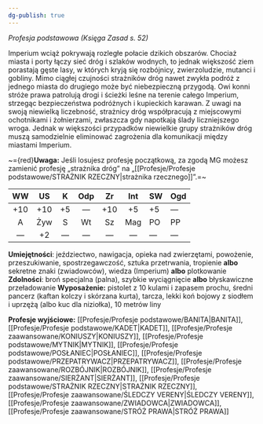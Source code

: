 ```yaml
---
dg-publish: true
---
```

*Profesja podstawowa (Księga Zasad s. 52)*

Imperium wciąż pokrywają rozległe połacie dzikich obszarów. Chociaż miasta i porty łączy sieć dróg i szlaków wodnych, to jednak większość ziem porastają gęste lasy, w których kryją się rozbójnicy, zwierzoludzie, mutanci i gobliny. Mimo ciągłej czujności strażników dróg nawet zwykła podróż z jednego miasta do drugiego może być niebezpieczną przygodą. Owi konni stróże prawa patrolują drogi i ścieżki leśne na terenie całego Imperium, strzegąc bezpieczeństwa podróżnych i kupieckich karawan. Z uwagi na swoją niewielką liczebność, strażnicy dróg współpracują z miejscowymi ochotnikami i żołnierzami, zwłaszcza gdy napotkają ślady liczniejszego wroga. Jednak w większości przypadków niewielkie grupy strażników dróg muszą samodzielnie eliminować zagrożenia dla komunikacji między miastami Imperium.

~={red}**Uwaga:** Jeśli losujesz profesję początkową, za zgodą MG możesz zamienić profesję „strażnika dróg” na „[[Profesje/Profesje podstawowe/STRAŻNIK RZECZNY\|strażnika rzecznego]]”.=~

| WW  | US  |  K  | Odp | Zr  | Int | SW  | Ogd |
|:---:|:---:|:---:|:---:|:---:|:---:| --- | --- |
| +10 | +10 | +5  |  —  | +10 | +5  | +5  | —   |
|  A  | Żyw |  S  | Wt  | Sz  | Mag | PO  | PP  |
|  —  | +2  |  —  |  —  |  —  |  —  | —   | —   |

**Umiejętności**: jeździectwo, nawigacja, opieka nad zwierzętami, powożenie, przeszukiwanie, spostrzegawczość, sztuka przetrwania, tropienie **albo** sekretne znaki (zwiadowców), wiedza (Imperium) **albo** plotkowanie
**Zdolności**: broń specjalna (palna), szybkie wyciągnięcie **albo** błyskawiczne przeładowanie
**Wyposażenie:** pistolet z 10 kulami i zapasem prochu, średni pancerz (kaftan kolczy i skórzana kurta), tarcza, lekki koń bojowy z siodłem i uprzężą (albo kuc dla niziołka), 10 metrów liny

**Profesje wyjściowe:** [[Profesje/Profesje podstawowe/BANITA\|BANITA]], [[Profesje/Profesje podstawowe/KADET\|KADET]], [[Profesje/Profesje zaawansowane/KONIUSZY\|KONIUSZY]], [[Profesje/Profesje podstawowe/MYTNIK\|MYTNIK]], [[Profesje/Profesje podstawowe/POSŁANIEC\|POSŁANIEC]], [[Profesje/Profesje podstawowe/PRZEPATRYWACZ\|PRZEPATRYWACZ]], [[Profesje/Profesje zaawansowane/ROZBÓJNIK\|ROZBÓJNIK]], [[Profesje/Profesje zaawansowane/SIERŻANT\|SIERŻANT]], [[Profesje/Profesje podstawowe/STRAŻNIK RZECZNY\|STRAŻNIK RZECZNY]], [[Profesje/Profesje zaawansowane/ŚLEDCZY VERENY\|ŚLEDCZY VERENY]], [[Profesje/Profesje zaawansowane/ZWIADOWCA\|ZWIADOWCA]], [[Profesje/Profesje zaawansowane/STRÓŻ PRAWA\|STRÓŻ PRAWA]]